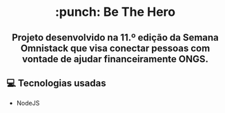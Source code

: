 <h1 align="center">:punch: Be The Hero</h1>

<h2 align="center">
	Projeto desenvolvido na 11.º edição da Semana Omnistack que visa conectar pessoas com vontade de ajudar financeiramente ONGS.
</h2>

## :computer: Tecnologias usadas

* NodeJS
